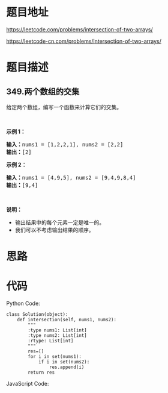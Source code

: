 # 题目地址
https://leetcode.com/problems/intersection-of-two-arrays/

https://leetcode-cn.com/problems/intersection-of-two-arrays/
# 题目描述
## 349.两个数组的交集
<p>给定两个数组，编写一个函数来计算它们的交集。</p>

<p>&nbsp;</p>

<p><strong>示例 1：</strong></p>

<pre><strong>输入：</strong>nums1 = [1,2,2,1], nums2 = [2,2]
<strong>输出：</strong>[2]
</pre>

<p><strong>示例 2：</strong></p>

<pre><strong>输入：</strong>nums1 = [4,9,5], nums2 = [9,4,9,8,4]
<strong>输出：</strong>[9,4]</pre>

<p>&nbsp;</p>

<p><strong>说明：</strong></p>

<ul>
	<li>输出结果中的每个元素一定是唯一的。</li>
	<li>我们可以不考虑输出结果的顺序。</li>
</ul>

# 思路

# 代码
Python Code:

```
class Solution(object):
    def intersection(self, nums1, nums2):
        """
        :type nums1: List[int]
        :type nums2: List[int]
        :rtype: List[int]
        """
        res=[]
        for i in set(nums1):
            if i in set(nums2):
                res.append(i)
        return res
```
JavaScript Code:

```

```

